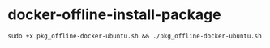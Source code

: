 # docker-offline-install-package
```shell
sudo +x pkg_offline-docker-ubuntu.sh && ./pkg_offline-docker-ubuntu.sh
```

